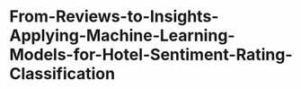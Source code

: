 # From-Reviews-to-Insights-Applying-Machine-Learning-Models-for-Hotel-Sentiment-Rating-Classification